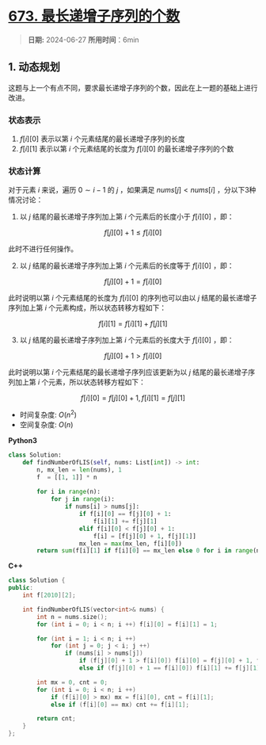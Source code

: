 # [673. 最长递增子序列的个数](https://leetcode.cn/problems/number-of-longest-increasing-subsequence/description/)

> **日期:** 2024-06-27
> **所用时间**：6min

## 1. 动态规划

这题与上一个有点不同，要求最长递增子序列的个数，因此在上一题的基础上进行改进。

### 状态表示

1. $f[i][0]$ 表示以第 $i$ 个元素结尾的最长递增子序列的长度
2. $f[i][1]$ 表示以第 $i$ 个元素结尾的长度为 $f[i][0]$ 的最长递增子序列的个数

### 状态计算

对于元素 $i$ 来说，遍历 $0 \sim i - 1$ 的 $j$ ，如果满足 $nums[j] < nums[i]$ ，分以下3种情况讨论：

1. 以 $j$ 结尾的最长递增子序列加上第 $i$ 个元素后的长度小于 $f[i][0]$ ，即：

$$
	f[j][0] + 1 \leq f[i][0]
$$

此时不进行任何操作。

2. 以 $j$ 结尾的最长递增子序列加上第 $i$ 个元素后的长度等于 $f[i][0]$ ，即：

$$
	f[j][0] + 1 = f[i][0]
$$

此时说明以第 $i$ 个元素结尾的长度为 $f[i][0]$ 的序列也可以由以 $j$ 结尾的最长递增子序列加上第 $i$ 个元素构成，所以状态转移方程如下：

$$
    f[i][1] = f[i][1] + f[j][1]
$$

3. 以 $j$ 结尾的最长递增子序列加上第 $i$ 个元素后的长度大于 $f[i][0]$ ，即：

$$
	f[j][0] + 1 > f[i][0]
$$

此时说明以第 $i$ 个元素结尾的最长递增子序列应该更新为以 $j$ 结尾的最长递增子序列加上第 $i$ 个元素，所以状态转移方程如下：

$$
    f[i][0] = f[j][0] + 1, f[i][1] = f[j][1]
$$

- 时间复杂度: $O(n^2)$
- 空间复杂度: $O(n)$

**Python3**

```python
class Solution:
    def findNumberOfLIS(self, nums: List[int]) -> int:
        n, mx_len = len(nums), 1
        f  = [[1, 1]] * n
        
        for i in range(n):
            for j in range(i):
                if nums[i] > nums[j]:
                    if f[i][0] == f[j][0] + 1:
                        f[i][1] += f[j][1]
                    elif f[i][0] < f[j][0] + 1:
                        f[i] = [f[j][0] + 1, f[j][1]]
                    mx_len = max(mx_len, f[i][0])
        return sum(f[i][1] if f[i][0] == mx_len else 0 for i in range(n))
```

**C++**

```C++
class Solution {
public:
    int f[2010][2];

    int findNumberOfLIS(vector<int>& nums) {
        int n = nums.size();
        for (int i = 0; i < n; i ++) f[i][0] = f[i][1] = 1;

        for (int i = 1; i < n; i ++)
            for (int j = 0; j < i; j ++)
                if (nums[i] > nums[j]) 
                    if (f[j][0] + 1 > f[i][0]) f[i][0] = f[j][0] + 1, f[i][1] = f[j][1];
                    else if (f[j][0] + 1 == f[i][0]) f[i][1] += f[j][1];

        int mx = 0, cnt = 0;
        for (int i = 0; i < n; i ++)
            if (f[i][0] > mx) mx = f[i][0], cnt = f[i][1];
            else if (f[i][0] == mx) cnt += f[i][1];

        return cnt;
    }
};
```